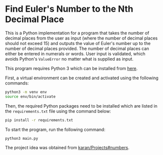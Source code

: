 # Find Euler's Number to the Nth Decimal Place
This is a Python implementation for a program that takes the number of decimal places from the user as input (where the number of decimal places should not exceed 15) and outputs the value of Euler's number up to the number of decimal places provided. The number of decimal places can either be entered in numerals or words. User input is validated, which avoids Python's `ValueError` no matter what is supplied as input.

This program requires Python 3 which can be installed from [here](https://www.python.org/downloads/).

First, a virtual environment can be created and activated using the following commands:

```bash
python3 -m venv env
source env/bin/activate
```

Then, the required Python packages need to be installed which are listed in the `requirements.txt` file using the command below:
```bash
pip install -r requirements.txt
```

To start the program, run the following command:
```bash
python3 main.py
```
The project idea was obtained from [karan/Projects#numbers](https://github.com/karan/Projects#numbers).
